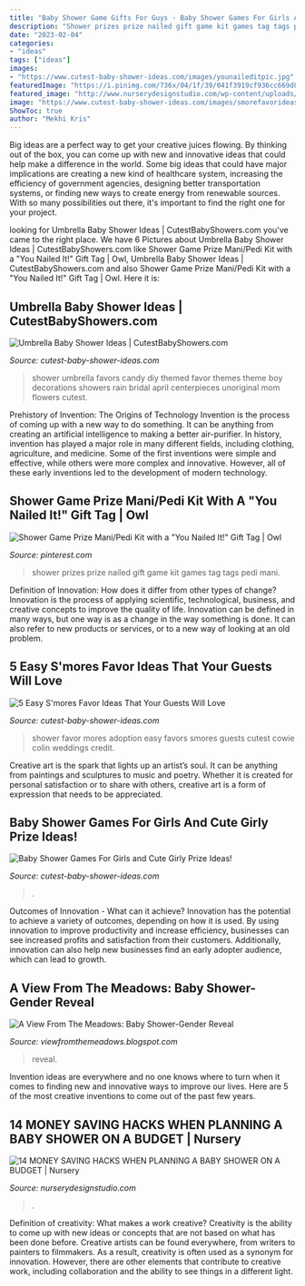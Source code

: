 ```yaml
---
title: "Baby Shower Game Gifts For Guys - Baby Shower Games For Girls And Cute Girly Prize Ideas!"
description: "Shower prizes prize nailed gift game kit games tag tags pedi mani"
date: "2023-02-04"
categories:
- "ideas"
tags: ["ideas"]
images:
- "https://www.cutest-baby-shower-ideas.com/images/younaileditpic.jpg"
featuredImage: "https://i.pinimg.com/736x/04/1f/39/041f3919cf936cc669d836182e629db3--baby-shower-prize-shower-prizes.jpg"
featured_image: "http://www.nurserydesignstudio.com/wp-content/uploads/2019/10/babyshowerhacks22.jpg"
image: "https://www.cutest-baby-shower-ideas.com/images/smorefavorideas.jpg"
ShowToc: true
author: "Mekhi Kris"
---
```



Big ideas are a perfect way to get your creative juices flowing. By thinking out of the box, you can come up with new and innovative ideas that could help make a difference in the world. Some big ideas that could have major implications are creating a new kind of healthcare system, increasing the efficiency of government agencies, designing better transportation systems, or finding new ways to create energy from renewable sources. With so many possibilities out there, it's important to find the right one for your project.

	

		
looking for Umbrella Baby Shower Ideas | CutestBabyShowers.com you've came to the right place. We have 6 Pictures about Umbrella Baby Shower Ideas | CutestBabyShowers.com like Shower Game Prize Mani/Pedi Kit with a &quot;You Nailed It!&quot; Gift Tag | Owl, Umbrella Baby Shower Ideas | CutestBabyShowers.com and also Shower Game Prize Mani/Pedi Kit with a &quot;You Nailed It!&quot; Gift Tag | Owl. Here it is:
		
    
## Umbrella Baby Shower Ideas | CutestBabyShowers.com

<img loading=lazy src="http://www.cutest-baby-shower-ideas.com/images/umbrellafavors.jpg" onerror="this.onerror=null;this.src='https://tse4.mm.bing.net/th?id=OIP.VHXnPk78PJ6jUNDuuwD36QHaLL&amp;pid=15.1';" alt="Umbrella Baby Shower Ideas | CutestBabyShowers.com">

_Source: cutest-baby-shower-ideas.com_

>shower umbrella favors candy diy themed favor themes theme boy decorations showers rain bridal april centerpieces unoriginal mom flowers cutest. 

	

Prehistory of Invention: The Origins of Technology
Invention is the process of coming up with a new way to do something. It can be anything from creating an artificial intelligence to making a better air-purifier. In history, invention has played a major role in many different fields, including clothing, agriculture, and medicine. Some of the first inventions were simple and effective, while others were more complex and innovative. However, all of these early inventions led to the development of modern technology.

    
## Shower Game Prize Mani/Pedi Kit With A &quot;You Nailed It!&quot; Gift Tag | Owl

<img loading=lazy src="https://i.pinimg.com/736x/04/1f/39/041f3919cf936cc669d836182e629db3--baby-shower-prize-shower-prizes.jpg" onerror="this.onerror=null;this.src='https://tse4.mm.bing.net/th?id=OIP.CJuoQ2Oc23r-wKToYp0-_wHaJ3&amp;pid=15.1';" alt="Shower Game Prize Mani/Pedi Kit with a &quot;You Nailed It!&quot; Gift Tag | Owl">

_Source: pinterest.com_

>shower prizes prize nailed gift game kit games tag tags pedi mani. 

	

Definition of Innovation: How does it differ from other types of change?
Innovation is the process of applying scientific, technological, business, and creative concepts to improve the quality of life. Innovation can be defined in many ways, but one way is as a change in the way something is done. It can also refer to new products or services, or to a new way of looking at an old problem.

    
## 5 Easy S&#039;mores Favor Ideas That Your Guests Will Love

<img loading=lazy src="https://www.cutest-baby-shower-ideas.com/images/smorefavorideas.jpg" onerror="this.onerror=null;this.src='https://tse1.mm.bing.net/th?id=OIP.tpjfFVCEv_hUk1uoXtVbTgHaNI&amp;pid=15.1';" alt="5 Easy S&#039;mores Favor Ideas That Your Guests Will Love">

_Source: cutest-baby-shower-ideas.com_

>shower favor mores adoption easy favors smores guests cutest cowie colin weddings credit. 

	

Creative art is the spark that lights up an artist’s soul. It can be anything from paintings and sculptures to music and poetry. Whether it is created for personal satisfaction or to share with others, creative art is a form of expression that needs to be appreciated.

    
## Baby Shower Games For Girls And Cute Girly Prize Ideas!

<img loading=lazy src="https://www.cutest-baby-shower-ideas.com/images/younaileditpic.jpg" onerror="this.onerror=null;this.src='https://tse2.mm.bing.net/th?id=OIP.uCTt3jPDpXnZnQtI6FmQmgHaLH&amp;pid=15.1';" alt="Baby Shower Games For Girls and Cute Girly Prize Ideas!">

_Source: cutest-baby-shower-ideas.com_

>. 

	

Outcomes of Innovation - What can it achieve?
Innovation has the potential to achieve a variety of outcomes, depending on how it is used. By using innovation to improve productivity and increase efficiency, businesses can see increased profits and satisfaction from their customers. Additionally, innovation can also help new businesses find an early adopter audience, which can lead to growth.

    
## A View From The Meadows: Baby Shower-Gender Reveal

<img loading=lazy src="https://1.bp.blogspot.com/-_hKQA5iGSYE/TdQqQY4apeI/AAAAAAAAE8o/JVN2BSAMqOk/s1600/Baby+Shower+011.jpg" onerror="this.onerror=null;this.src='https://tse2.mm.bing.net/th?id=OIP.qP5FGGmOk2Dt8jCWFlojqgHaJ4&amp;pid=15.1';" alt="A View From The Meadows: Baby Shower-Gender Reveal">

_Source: viewfromthemeadows.blogspot.com_

>reveal. 

	

Invention ideas are everywhere and no one knows where to turn when it comes to finding new and innovative ways to improve our lives. Here are 5 of the most creative inventions to come out of the past few years.

    
## 14 MONEY SAVING HACKS WHEN PLANNING A BABY SHOWER ON A BUDGET | Nursery

<img loading=lazy src="http://www.nurserydesignstudio.com/wp-content/uploads/2019/10/babyshowerhacks22.jpg" onerror="this.onerror=null;this.src='https://tse3.mm.bing.net/th?id=OIP.fP5lkpgY1XL7l7iwPsFWSQHaJ4&amp;pid=15.1';" alt="14 MONEY SAVING HACKS WHEN PLANNING A BABY SHOWER ON A BUDGET | Nursery">

_Source: nurserydesignstudio.com_

>. 

	

Definition of creativity: What makes a work creative?
Creativity is the ability to come up with new ideas or concepts that are not based on what has been done before. Creative artists can be found everywhere, from writers to painters to filmmakers. As a result, creativity is often used as a synonym for innovation. However, there are other elements that contribute to creative work, including collaboration and the ability to see things in a different light.

